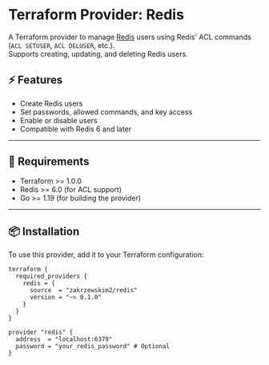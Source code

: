 # Terraform Provider: Redis

A Terraform provider to manage [Redis](https://redis.io) users using Redis' ACL commands (`ACL SETUSER`, `ACL DELUSER`, etc.).  
Supports creating, updating, and deleting Redis users.

## ⚡ Features

- Create Redis users
- Set passwords, allowed commands, and key access
- Enable or disable users
- Compatible with Redis 6 and later

---

## 🧰 Requirements

- Terraform >= 1.0.0
- Redis >= 6.0 (for ACL support)
- Go >= 1.19 (for building the provider)

---

## 📦 Installation

To use this provider, add it to your Terraform configuration:

```hcl
terraform {
  required_providers {
    redis = {
      source  = "zakrzewskim2/redis"
      version = "~> 0.1.0"
    }
  }
}

provider "redis" {
  address  = "localhost:6379"
  password = "your_redis_password" # Optional
}
